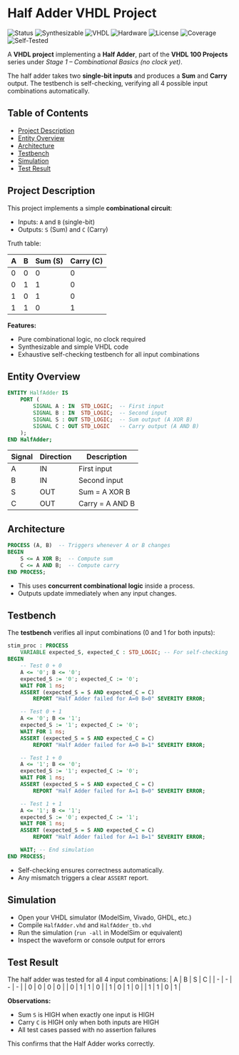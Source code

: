 # Half Adder VHDL Project
![Status](https://img.shields.io/badge/Status-Completed-brightgreen)
![Synthesizable](https://img.shields.io/badge/Synthesizable-Yes-brightgreen)
![VHDL](https://img.shields.io/badge/Language-VHDL-blue)
![Hardware](https://img.shields.io/badge/Technology-Hardware-blue)
![License](https://img.shields.io/badge/License-MIT-green)
![Coverage](https://img.shields.io/badge/Coverage-100%25-brightgreen)
![Self-Tested](https://img.shields.io/badge/Testbench%20Self%20Checking-Yes-red)

A **VHDL project** implementing a **Half Adder**, part of the **VHDL 100 Projects** series under *Stage 1 – Combinational Basics (no clock yet)*.

The half adder takes two **single-bit inputs** and produces a **Sum** and **Carry** output. The testbench is self-checking, verifying all 4 possible input combinations automatically.



## Table of Contents
  - [Project Description](#project-description)
  - [Entity Overview](#entity-overview)
  - [Architecture](#architecture)
  - [Testbench](#testbench)
  - [Simulation](#simulation)
  - [Test Result](#test-result)



## Project Description

This project implements a simple **combinational circuit**:

  - Inputs: `A` and `B` (single-bit)
  - Outputs: `S` (Sum) and `C` (Carry)

Truth table:

| A | B | Sum (S) | Carry (C) |
|---|---|----------|------------|
| 0 | 0 | 0        | 0          |
| 0 | 1 | 1        | 0          |
| 1 | 0 | 1        | 0          |
| 1 | 1 | 0        | 1          |

**Features:**  
  - Pure combinational logic, no clock required  
  - Synthesizable and simple VHDL code  
  - Exhaustive self-checking testbench for all input combinations  



## Entity Overview

```vhdl
ENTITY HalfAdder IS
    PORT (
        SIGNAL A : IN  STD_LOGIC;  -- First input
        SIGNAL B : IN  STD_LOGIC;  -- Second input
        SIGNAL S : OUT STD_LOGIC;  -- Sum output (A XOR B)
        SIGNAL C : OUT STD_LOGIC   -- Carry output (A AND B)
    );
END HalfAdder;
```
| Signal | Direction | Description     |
| ------ | --------- | --------------- |
| A      | IN        | First input     |
| B      | IN        | Second input    |
| S      | OUT       | Sum = A XOR B   |
| C      | OUT       | Carry = A AND B |

## Architecture
```vhdl
PROCESS (A, B)  -- Triggers whenever A or B changes
BEGIN
    S <= A XOR B;  -- Compute sum
    C <= A AND B;  -- Compute carry
END PROCESS;
```
  - This uses **concurrent combinational logic** inside a process.
  - Outputs update immediately when any input changes.

## Testbench
The **testbench** verifies all input combinations (0 and 1 for both inputs):

```vhdl
stim_proc : PROCESS
    VARIABLE expected_S, expected_C : STD_LOGIC; -- For self-checking
BEGIN
    -- Test 0 + 0
    A <= '0'; B <= '0';
    expected_S := '0'; expected_C := '0';
    WAIT FOR 1 ns;
    ASSERT (expected_S = S AND expected_C = C)
        REPORT "Half Adder failed for A=0 B=0" SEVERITY ERROR;

    -- Test 0 + 1
    A <= '0'; B <= '1';
    expected_S := '1'; expected_C := '0';
    WAIT FOR 1 ns;
    ASSERT (expected_S = S AND expected_C = C)
        REPORT "Half Adder failed for A=0 B=1" SEVERITY ERROR;

    -- Test 1 + 0
    A <= '1'; B <= '0';
    expected_S := '1'; expected_C := '0';
    WAIT FOR 1 ns;
    ASSERT (expected_S = S AND expected_C = C)
        REPORT "Half Adder failed for A=1 B=0" SEVERITY ERROR;

    -- Test 1 + 1
    A <= '1'; B <= '1';
    expected_S := '0'; expected_C := '1';
    WAIT FOR 1 ns;
    ASSERT (expected_S = S AND expected_C = C)
        REPORT "Half Adder failed for A=1 B=1" SEVERITY ERROR;

    WAIT; -- End simulation
END PROCESS;
```

  - Self-checking ensures correctness automatically.
  - Any mismatch triggers a clear `ASSERT` report.

## Simulation

  - Open your VHDL simulator (ModelSim, Vivado, GHDL, etc.)
  - Compile `HalfAdder.vhd` and `HalfAdder_tb.vhd`
  - Run the simulation (`run -all` in ModelSim or equivalent)
  - Inspect the waveform or console output for errors

## Test Result

The half adder was tested for all 4 input combinations:
| A | B | S | C |
| - | - | - | - |
| 0 | 0 | 0 | 0 |
| 0 | 1 | 1 | 0 |
| 1 | 0 | 1 | 0 |
| 1 | 1 | 0 | 1 |

**Observations:**

  - Sum `S` is HIGH when exactly one input is HIGH
  - Carry `C` is HIGH only when both inputs are HIGH
  - All test cases passed with no assertion failures

This confirms that the Half Adder works correctly.
